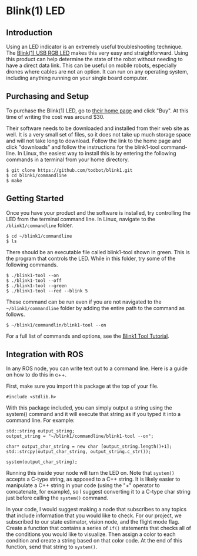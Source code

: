 # Blink(1) LED
## Introduction
Using an LED indicator is an extremely useful troubleshooting technique. The [Blink(1) USB RGB LED](https://blink1.thingm.com/) makes this very easy and straightforward. Using this product can help determine the state of the robot without needing to have a direct data link. This can be useful on mobile robots, especially drones where cables are not an option. It can run on any operating system, including anything running on your single board computer.

## Purchasing and Setup
To purchase the Blink(1) LED, go to [their home page](https://blink1.thingm.com/) and click "Buy". At this time of writing the cost was around $30.

Their software needs to be downloaded and installed from their web site as well. It is a very small set of files, so it does not take up much storage space and will not take long to download. Follow the link to the home page and click "downloads" and follow the instructions for the blink1-tool command-line. In Linux, the easiest way to install this is by entering the following commands in a terminal from your home directory.
```
$ git clone https://github.com/todbot/blink1.git
$ cd blink1/commandline
$ make
```
## Getting Started
Once you have your product and the software is installed, try controlling the LED from the terminal command line. In Linux, navigate to the `/blink1/commandline` folder.
```
$ cd ~/blink1/commandline
$ ls
```
There should be an executable file called blink1-tool shown in green. This is the program that controls the LED. While in this folder, try some of the following commands.
```
$ ./blink1-tool --on
$ ./blink1-tool --off
$ ./blink1-tool --green
$ ./blink1-tool --red --blink 5
```
These command can be run even if you are not navigated to the `~/blink1/commandline` folder by adding the entire path to the command as follows.
```
$ ~/blink1/commandlin/blink1-tool --on
```
For a full list of commands and options, see the [Blink1 Tool Tutorial](https://github.com/todbot/blink1/blob/master/docs/blink1-tool-tips.md).

## Integration with ROS
In any ROS node, you can write text out to a command line. Here is a guide on how to do this in c++.

First, make sure you import this package at the top of your file.
```
#include <stdlib.h>
```
With this package included, you can simply output a string using the system() command and it will execute that string as if you typed it into a command line. For example:
```
std::string output_string;
output_string = "~/blink1/commandline/blink1-tool --on";

char* output_char_string = new char [output_string.length()+1];
std::strcpy(output_char_string, output_string.c_str());

system(output_char_string);
```
Running this inside your node will turn the LED on. Note that `system()` accepts a C-type string, as apposed to a C++ string. It is likely easier to manipulate a C++ string in your code (using the "+" operator to concatenate, for example), so I suggest converting it to a C-type char string just before calling the `system()` command.

In your code, I would suggest making a node that subscribes to any topics that include information that you would like to check. For our project, we subscribed to our state estimator, vision node, and the flight mode flag. Create a function that contains a series of `if()` statements that checks all of the conditions you would like to visualize. Then assign a color to each condition and create a string based on that color code. At the end of this function, send that string to `system()`.
